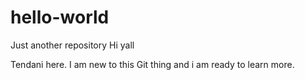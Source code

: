 # hello-world
Just another repository
Hi yall

Tendani here. I am new to this Git thing and i am ready to learn more.
